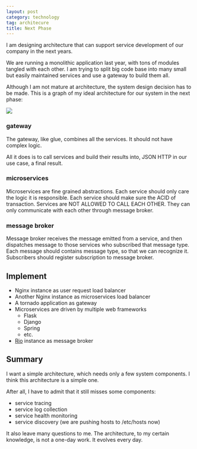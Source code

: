 ```yaml
---
layout: post
category: technology
tag: architecure
title: Next Phase
---
```


I am designing architecture that can support service development of our company in the next years.

We are running a monolithic application last year, with tons of modules tangled with each other.
I am trying to split big code base into many small but easily maintained services and use a gateway to build them all.

Although I am not mature at architecture, the system design decision has to be made.
This is a graph of my ideal architecture for our system in the next phase:

<img src='http://g.gravizo.com/g?
    digraph G {
    gateway -> service1;
    gateway -> service2;
    gateway -> service3;
    gateway -> service4;
    service1 -> message_broker;
    service2 -> message_broker;
    service3 -> message_broker;
    service4 -> message_broker;
    message_broker -> service1;
    message_broker -> service2;
    message_broker -> service3;
    message_broker -> service4;
    }
'>


### gateway

The gateway, like glue, combines all the services.
It should not have complex logic.

All it does is to call services and build their results into, JSON HTTP in our use case, a final result.

### microservices

Microservices are fine grained abstractions.
Each service should only care the logic it is responsible.
Each service should make sure the ACID of transaction.
Services are NOT ALLOWED TO CALL EACH OTHER.
They can only communicate with each other through message broker.

### message broker

Message broker receives the message emitted from a service,
and then dispatches message to those services who subscribed that message type.
Each message should contains message type, so that we can recognize it.
Subscribers should register subscription to message broker.

## Implement

* Nginx instance as user request load balancer
* Another Nginx instance as microservices load balancer
* A tornado application as gateway
* Microservices are driven by multiple web frameworks
  * Flask
  * Django
  * Spring
  * etc.
* [Rio](https://github.com/soasme/rio) instance as message broker

## Summary

I want a simple architecture, which needs only a few system components.
I think this architecture is a simple one.

After all, I have to admit that it still misses some components:

* service tracing
* service log collection
* service health monitoring
* service discovery (we are pushing hosts to /etc/hosts now)

It also leave many questions to me.
The architecture, to my certain knowledge, is not a one-day work.
It evolves every day.
